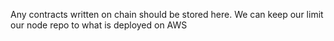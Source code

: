 Any contracts written on chain should be stored here. We can keep our limit our node repo to what is deployed on AWS